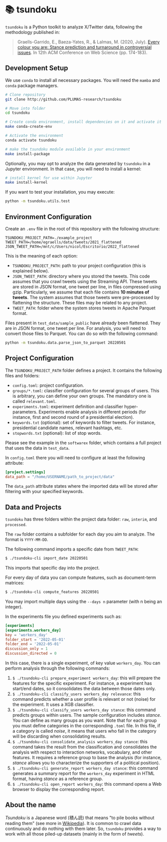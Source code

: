 # 📚 tsundoku

`tsundoku` is a Python toolkit to analyze X/Twitter data, following the methodology published in:

> Graells-Garrido, E., Baeza-Yates, R., & Lalmas, M. (2020, July). [Every colour you are: Stance prediction and turnaround in controversial issues](https://dl.acm.org/doi/abs/10.1145/3394231.3397907). In 12th ACM Conference on Web Science (pp. 174-183).

## Development Setup

We use `conda` to install all necessary packages. You will need the `mamba` and `conda` package managers. 

```bash
# Clone repository
git clone http://github.com/PLUMAS-research/tsundoku

# Move into folder
cd tsundoku

# Create conda environment, install dependencies on it and activate it
make conda-create-env

# Activate the environment 
conda activate tsundoku

# make the tsundoku module available in your environment
make install-package
```

Optionally, you may opt to analyze the data generated by `tsundoku` in a Jupyter environment. In that case, you will need to install a kernel:

```bash
# install kernel for use within Jupyter
make install-kernel
```

If you want to test your installation, you may execute:

```bash
python -m tsundoku.utils.test
```

## Environment Configuration

Create an `.env` file in the root of this repository with the following structure:

```
TSUNDOKU_PROJECT_PATH=./example_project
TWEET_PATH=/home/egraells/data/tweets/2021_flattened
JSON_TWEET_PATH=/mnt/c/Users/nicol/Escritorio/2022_flattened
```

This is the meaning of each option:

* `TSUNDOKU_PROJECT_PATH`: path to your project configuration (this is explained below).
* `JSON_TWEET_PATH`: directory where you stored the tweets. This code assumes that you crawl tweets using the Streaming API. These tweets are stored in JSON format, one tweet per line, in files compressed using gzip. Particularly, we assume that each file contains **10 minutes of tweets**. The system assumes that those tweets were pre-processed by flattening the structure. These files may be related to any project.
* `TWEET_PATH`: folder where the system stores tweets in Apache Parquet format.

Files present in `test_data/sample_public` have already been flattened. They are in JSON format, one tweet per line. For analysis, you will need to convert those files to Parquet. You can do so with the following command:

```bash
python -m tsundoku.data.parse_json_to_parquet 20220501
```
## Project Configuration

The `TSUNDOKU_PROJECT_PATH` folder defines a project. It contains the following files and folders:

- `config.toml`: project configuration.
- `groups/*.toml`: classifier configuration for several groups of users. This is arbitrary, you can define your own groups. The mandatory one is called `relevant.toml`.
- `experiments.toml`: experiment definition and classifier hyper-parameters. Experiments enable analysis in different periods (for instance, first and second round of a presidential election).
- `keywords.txt` (optional): set of keywords to filter tweets. For instance, presidential candidate names, relevant hashtags, etc.
- `stopwords.txt` (optional): list of stop words.

Please see the example in the `softwarex` folder, which contains a full project that uses the data in `test_data`.

In `config.toml` there you will need to configure at least the following attribute:

```toml
[project.settings]
data_path = "/home/USERNAME/path_to_project/data"
```

The `data_path` attribute states where the imported data will be stored after filtering with your specified keywords.

## Data and Projects

`tsundoku` has three folders within the project data folder: `raw`, `interim`, and `processed`.

The `raw` folder contains a subfolder for each day you aim to analyze. The format is `YYYY-MM-DD`. 

The following command imports a specific date from `TWEET_PATH`:

```sh
$ ./tsundoku-cli import_date 20220501
```

This imports that specific day into the project. 

For every day of data you can compute features, such as document-term matrices:

```sh
$ ./tsundoku-cli compute_features 20220501
```

You may import multiple days using the `--days n` parameter (with n being an integer).

In the experiments file you defined experiments such as:

```toml
[experiments]
[experiments.workers_day]
key = 'workers_day'
folder_start = '2022-05-01'
folder_end = '2022-05-01'
discussion_only = 1
discussion_directed = 0
```

In this case, there is a single experiment, of key value `workers_day`. You can perform analysis through the following commands:

1. `$ ./tsundoku-cli prepare_experiment workers_day`: this will prepare the features for the specific experiment. For instance, a experiment has start/end dates, so it consolidates the data between those dates only.
2. `$ ./tsundoku-cli classify_users workers_day relevance`: this command predicts whether a user profile is relevant or not (noise) for the experiment. It uses a XGB classifier.
3. `$ ./tsundoku-cli classify_users workers_day stance`: this command predicts groups within users. The sample configuration includes _stance_. You can define as many groups as you want. Note that for each group you must define categories in the corresponding `.toml` file. In this file, if a category is called _noise_, it means that users who fall in the category will be discarding when consolidating results.
4. `$ ./tsundoku-cli consolidate_analysis workers_day stance`: this command takes the result from the classification and consolidates the analysis with respect to interaction networks, vocabulary, and other features. It requires a reference group to base the analysis (for instance, _stance_ allows you to characterize the supporters of a political position).
5. `$ ./tsundoku-cli generate_report workers_day stance`: this command generates a summary report for the `workers_day` experiment in HTML format, having _stance_ as a reference group.
6. `$ ./tsundoku-cli open_report workers_day`: this command opens a Web browser to display the corresponding report.

## About the name

_Tsundoku_ is a Japanese word (積ん読) that means "to pile books without reading them" (see more in [Wikipedia](https://en.wikipedia.org/wiki/Tsundoku)). It is common to crawl data  continuously and do nothing with them later. So, `tsundoku` provides a way to work with all those piled-up datasets (mainly in the form of *tweets*).